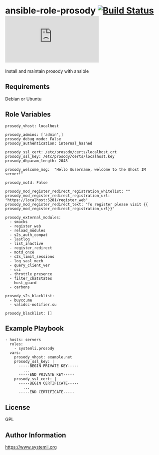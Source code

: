 ansible-role-prosody [![Build Status](https://travis-ci.org/systemli/ansible-role-prosody.svg?branch=master)](https://travis-ci.org/systemli/ansible-role-prosody) [![xmpp.net scrore](https://xmpp.net/badge.php?domain=jabber.systemli.org)](https://xmpp.net/result.php?domain=jabber.systemli.org&amp;type=client)
=========

Install and maintain prosody with ansible

Requirements
------------

Debian or Ubuntu

Role Variables
--------------

```
prosody_vhost: localhost

prosody_admins: ['admin',]
prosody_debug_mode: False
prosody_authentication: internal_hashed

prosody_ssl_cert: /etc/prosody/certs/localhost.crt
prosody_ssl_key: /etc/prosody/certs/localhost.key
prosody_dhparam_length: 2048

prosody_welcome_msg:  "Hello $username, welcome to the $host IM server!" 

prosody_motd: False

prosody_mod_register_redirect_registration_whitelist: ""
prosody_mod_register_redirect_registration_url: "https://localhost:5281/register_web"
prosody_mod_register_redirect_text: "To register please visit {{ prosody_mod_register_redirect_registration_url}}"

prosody_external_modules:
  - smacks
  - register_web
  - reload_modules
  - s2s_auth_compat
  - lastlog
  - list_inactive
  - register_redirect
  - motd_once
  - c2s_limit_sessions
  - log_sasl_mech
  - query_client_ver
  - csi
  - throttle_presence
  - filter_chatstates
  - host_guard
  - carbons

prosody_s2s_blacklist:
  - buycc.me
  - validcc-notifier.su

prosody_blacklist: []
```

Example Playbook
----------------

    - hosts: servers
      roles:
        - systemli.prosody
      vars:
        prosody_vhost: example.net
        prosody_ssl_key: |
          -----BEGIN PRIVATE KEY-----
            ...
          -----END PRIVATE KEY-----
        prosody_ssl_cert: |
          -----BEGIN CERTIFICATE-----
            ...
          -----END CERTIFICATE-----


License
-------

GPL

Author Information
------------------

https://www.systemli.org
